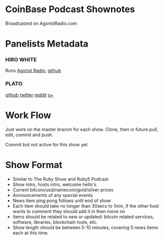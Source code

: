 CoinBase Podcast Shownotes
==========================

Broadcasted on AgoristRadio.com

# Panelists Metadata

### HIRO WHITE
Runs [Agorist Radio](http://agoristradio.com); [github](https://github.com/AgoristRadio)

### PLATO
[github](https://github.com/therealplato) [twitter](https://twitter.com/TheRealPlato) 
[reddit](http://www.reddit.com/user/therealplato) [g+](https://plus.google.com/u/0/101711127742870520751/posts)

# Work Flow

Just work on the master branch for each show. Clone, then in future pull, edit, commit and push.

Commit bot not active for this show yet.

# Show Format
  * Similar to The Ruby Show and Ruby5 Podcast
  * Show intro, hosts intro, welcome hello's.
  * Current bitcoin/usd/namecoin/gold/silver prices
  * Announcements of any special events
  * News item ping pong follows until end of show
  * Each item should take no longer than 30secs to 1min, if the other host wants to comment they should add it in then move on
  * Items should be related to new or updated: bitcoin related services, software, libraries, blockchain tools, etc.
  * Show length should be between 5-10 minutes, covering 5 news items each at this time.